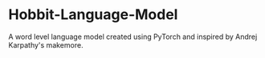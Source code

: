 # Hobbit-Language-Model
A word level language model created using PyTorch and inspired by Andrej Karpathy's makemore.
